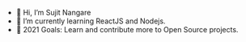 - 👋 Hi, I’m Sujit Nangare
- 🌱 I’m currently learning ReactJS and Nodejs.
- 🥅 2021 Goals: Learn and contribute more to Open Source projects.


<!---
sujit6060/sujit6060 is a ✨ special ✨ repository because its `README.md` (this file) appears on your GitHub profile.
You can click the Preview link to take a look at your changes.
--->

